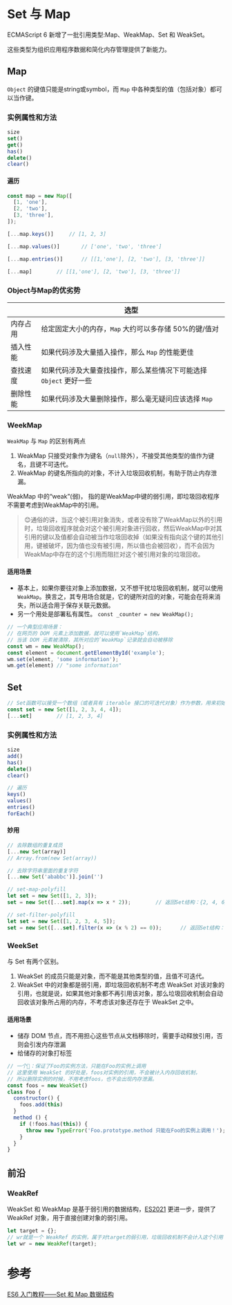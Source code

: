 # Set 与 Map

ECMAScript 6 新增了一批引用类型:Map、WeakMap、Set 和 WeakSet。

这些类型为组织应用程序数据和简化内存管理提供了新能力。

## Map

`Object` 的键值只能是string或symbol，而 `Map` 中各种类型的值（包括对象）都可以当作键。

### 实例属性和方法

```js
size
set()
get()
has()
delete()
clear()
```

#### 遍历

```js
const map = new Map([
  [1, 'one'],
  [2, 'two'],
  [3, 'three'],
]);

[...map.keys()]		// [1, 2, 3]

[...map.values()]		// ['one', 'two', 'three']

[...map.entries()]		// [[1,'one'], [2, 'two'], [3, 'three']]

[...map]		// [[1,'one'], [2, 'two'], [3, 'three']]
```

### Object与Map的优劣势

|          | 选型                                                         |
| -------- | ------------------------------------------------------------ |
| 内存占用 | 给定固定大小的内存，`Map` 大约可以多存储 50%的键/值对        |
| 插入性能 | 如果代码涉及大量插入操作，那么 `Map` 的性能更佳              |
| 查找速度 | 如果代码涉及大量查找操作，那么某些情况下可能选择 `Object` 更好一些 |
| 删除性能 | 如果代码涉及大量删除操作，那么毫无疑问应该选择 `Map`         |

### WeekMap

`WeakMap` 与 `Map` 的区别有两点

1. WeakMap 只接受对象作为键名（`null`除外），不接受其他类型的值作为键名，且键不可迭代。
2. WeakMap 的键名所指向的对象，不计入垃圾回收机制，有助于防止内存泄漏。

WeakMap 中的“weak”(弱)， 指的是WeakMap中键的弱引用，即垃圾回收程序不需要考虑到WeakMap中的引用。

> 😊通俗的讲，当这个被引用对象消失，或者没有除了WeakMap以外的引用时，垃圾回收程序就会对这个被引用对象进行回收，然后WeakMap中对其引用的键以及值都会自动被当作垃圾回收掉（如果没有指向这个键的其他引用，键被破坏，因为值也没有被引用，所以值也会被回收），而不会因为WeakMap中存在的这个引用而阻拦对这个被引用对象的垃圾回收。

#### 适用场景

- 基本上，如果你要往对象上添加数据，又不想干扰垃圾回收机制，就可以使用 `WeakMap`。换言之，其专用场合就是，它的键所对应的对象，可能会在将来消失，所以适合用于保存关联元数据。
- 另一个用处是部署私有属性。 `const _counter = new WeakMap();`

```js
// 一个典型应用场景：
// 在网页的 DOM 元素上添加数据，就可以使用`WeakMap`结构，
// 当该 DOM 元素被清除，其所对应的`WeakMap`记录就会自动被移除
const wm = new WeakMap();
const element = document.getElementById('example');
wm.set(element, 'some information');
wm.get(element) // "some information"
```



## Set

```js
// Set函数可以接受一个数组（或者具有 iterable 接口的可迭代对象）作为参数，用来初始化
const set = new Set([1, 2, 3, 4, 4]);
[...set]		// [1, 2, 3, 4]
```

### 实例属性和方法

```js
size
add()
has()
delete()
clear()
```

```js
// 遍历
keys()
values()
entries()
forEach()
```

#### 妙用

```js
// 去除数组的重复成员
[...new Set(array)]
// Array.from(new Set(array))

// 去除字符串里面的重复字符
[...new Set('ababbc')].join('')
```

```js
// set-map-polyfill
let set = new Set([1, 2, 3]);
set = new Set([...set].map(x => x * 2));		// 返回Set结构：{2, 4, 6}

// set-filter-polyfill
let set = new Set([1, 2, 3, 4, 5]);
set = new Set([...set].filter(x => (x % 2) == 0));		// 返回Set结构：{2, 4}
```

### WeekSet

与 Set 有两个区别。

1. WeakSet 的成员只能是对象，而不能是其他类型的值，且值不可迭代。
2. WeakSet 中的对象都是弱引用，即垃圾回收机制不考虑 WeakSet 对该对象的引用，也就是说，如果其他对象都不再引用该对象，那么垃圾回收机制会自动回收该对象所占用的内存，不考虑该对象还存在于 WeakSet 之中。

#### 适用场景

- 储存 DOM 节点，而不用担心这些节点从文档移除时，需要手动释放引用，否则会引发内存泄漏
- 给储存的对象打标签

```js
// 一个🌰：保证了Foo的实例方法，只能在Foo的实例上调用
// 这里使用 WeakSet 的好处是，foos对实例的引用，不会被计入内存回收机制，
// 所以删除实例的时候，不用考虑foos，也不会出现内存泄漏。
const foos = new WeakSet()
class Foo {
  constructor() {
    foos.add(this)
  }
  method () {
    if (!foos.has(this)) {
      throw new TypeError('Foo.prototype.method 只能在Foo的实例上调用！');
    }
  }
}
```



## 前沿

### WeakRef 

WeakSet 和 WeakMap 是基于弱引用的数据结构，[ES2021](https://github.com/tc39/proposal-weakrefs) 更进一步，提供了 WeakRef 对象，用于直接创建对象的弱引用。

```js
let target = {};
// wr就是一个 WeakRef 的实例，属于对target的弱引用，垃圾回收机制不会计入这个引用
let wr = new WeakRef(target);
```

# 

# 参考

[ES6 入门教程——Set 和 Map 数据结构](https://es6.ruanyifeng.com/#docs/set-map)